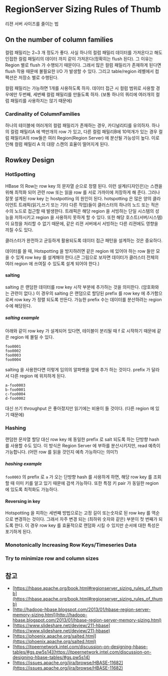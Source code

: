 # RegionServer Sizing Rules of Thumb
리젼 서버 사이즈를 줄이는 법

## On the number of column families

컬럼 패밀리는 2~3 개 정도가 좋다. 사실 하나의 컬럼 패밀리 데이터를 가져온다고 해도 인접한 컬럼 패밀리의 데이터 까지 같이 가져온다(정확히는 flush 된다). 그 이유는 Region 별로 flush 가 수행되기 때문이다.
그래서 많은 컬럼 패밀리가 존재하게 된다면 flush 작용 때문에 불필요한 I/O 가 발생할 수 있다.
그리고 table/region 레벨에서 컴팩션은 저장소 별로 수행된다.


컬럼 패밀리는 가능하면 1개를 사용하도록 하자. 데이터 접근 시 컬럼 범위로 사용할 경우에만 두번째, 세번째 컬럼 패밀리를 만들도록 하자. (보통 하나의 쿼리에 여러개의 컬럼 패밀리를 사용하지는 않기 때문에)

### Cardinality of ColumnFamilies

하나의 테이블에 여러개의 컬럼 패밀리가 존재하는 경우, 카디널리티를 유의하자. 하나의 컬럼 패밀리A 에 백만개의 row 가 있고, 다른 컬럼 패밀리B에 10억개가 있는 경우 컬럼 패밀리A의 row들은 여러 Region(Region Server) 에 분산될 가능성이 높다. 이로 인해 컬럼 패밀리 A 의 대량 스캔의 효율이 떨어지게 된다.

## Rowkey Design

### HotSpotting

HBase 의 Row는 row key 의 문자열 순으로 정렬 된다. 이런 설계(디자인은)는 스캔을 위해 최적화 되어 관련 row 또는 읽을 row 를 서로 가까이에 저장하게 해 준다.
그러나 잘못 설계된 row key 는 hostpotting 의 원인이 된다.
hotspotting 은 많은 양의 클라이언트 트래픽(읽기,쓰기 또는 기타 다른 작업)들이 클러스터의 하나의 노드 또는 적은 수의 노드로 접근할 때 발생한다.
트래픽은 해당 region 을 서빙하는 단일 시스템의 성능을 저하시키고 region 을 사용하지 못하게 할 수 있다.
또한 해당 호스트(서버/시스템) 이 요청을 처리할 수 없기 때문에, 같은 리젼 서버에서 서빙하는 다른 리젼에도 영향을 끼칠 수도 있다.


클러스터가 완전하고 균등하게 활용되도록 데이터 접근 패턴을 설계하는 것은 중요하다.


데이터를 쓸 때, Hotspotting 을 방지하려면 같은 region 에 있어야 하는 row 들만 모을 수 있게 row key 를 설계해야 한다.(큰 그림으로 보자면 데이터가 클러스터 전체의 여러 region 에 쓰여질 수 있도록 설계 되어야 한다.)

#### salting

salting 은 랜덤한 데이터를 row key 시작 부분에 추가하는 것을 의미한다. (암호화와는 관련이 없다.)
이 경우의 salting 은 랜덤으로 할당된 prefix 를 row key 에 추가함으로써 row key 가 정렬 되도록 만든다. 가능한 prefix 수는 데이터를 분산하려는 region 수에 해당된다.


##### salting example
아래와 같이 row key 가 설계되어 있다면, 테이블이 분리될 때 f 로 시작하기 때문에 같은 region 에 몰릴 수 있다.
```
foo0001
foo0002
foo0003
foo0004
```

salting 을 사용한다면 이렇게 임의의 알파벳을 앞에 추가 하는 것이다. prefix 가 달라서 다른 region 에 위치하게 된다.
```
a-foo0003
b-foo0001
c-foo0004
d-foo0002
```

대신 쓰기 throughput 은 좋아졌지만 읽기에는 비용이 들 것이다. (다른 region 에 있기 때문에)

### Hashing
랜덤한 문자열 할당 대신 row key 에 동일한 prefix 로 salt 되도록 하는 단방향 hash 를 사용할 수도 있다.
이 방식은 Region Server 에 부하를 분산시키지만, read 예측이 가능합니다. (어떤 row 를 읽을 것인지 예측 가능하다는 의미?)

##### hashing example

`foo0003` 의 prefix 로 `a` 가 오는 단방향 hash 를 사용하게 하면, 해당 row key 를 조회할 때 이미 키를 알고 있기 때문에 검색 가능하다.
또한 특정 키 pair 가 동일한 region 에 있도록 최적화도 가능하다.

#### Reversing in key
Hotspotting 을 피하는 세번째 방법으로는 고정 길이 또는숫자로 된 row key 를 역순으로 변경하는 것이다. 그래서 자주 변경 되는 (최하위 숫자와 같은) 부분이 첫 번째가 되도록 한다. 이 경우 row key 를 효율적으로 랜덤화 시킬 수 있지만 순서에 대한 특성은 포기하게 된다.

### Monotonically Increasing Row Keys/Timeseries Data


### Try to minimize row and column sizes



## 참고
- [https://hbase.apache.org/book.html#regionserver_sizing_rules_of_thumb](https://hbase.apache.org/book.html#regionserver_sizing_rules_of_thumb)
- [http://hadoop-hbase.blogspot.com/2013/01/hbase-region-server-memory-sizing.html](http://hadoop-hbase.blogspot.com/2013/01/hbase-region-server-memory-sizing.html)
- [https://www.slideshare.net/deview/211-hbase](https://www.slideshare.net/deview/211-hbase)
- [https://phoenix.apache.org/salted.html](https://phoenix.apache.org/salted.html)
- [https://itpeernetwork.intel.com/discussion-on-designing-hbase-tables/#gs.pw5s14](https://itpeernetwork.intel.com/discussion-on-designing-hbase-tables/#gs.pw5s14)
- [https://issues.apache.org/jira/browse/HBASE-11682](https://issues.apache.org/jira/browse/HBASE-11682)
